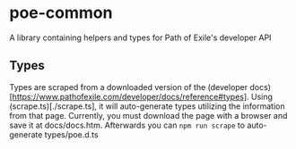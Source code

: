 # poe-common
A library containing helpers and types for Path of Exile's developer API

## Types

Types are scraped from a downloaded version of the (developer docs)[https://www.pathofexile.com/developer/docs/reference#types]. Using (scrape.ts)[./scrape.ts], it will auto-generate types utilizing the information from that page. Currently, you must download the page with a browser and save it at docs/docs.htm. Afterwards you can `npm run scrape` to auto-generate types/poe.d.ts

